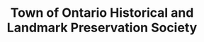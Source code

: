 ---
layout: repo
title: "Town of Ontario Historical and Landmark Preservation Society"
id: 22130
permalink: repos/22130/
---